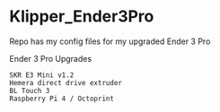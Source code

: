 # Klipper_Ender3Pro

Repo has my config files for my upgraded Ender 3 Pro

Ender 3 Pro Upgrades

    SKR E3 Mini v1.2
    Hemera direct drive extruder
    BL Touch 3
    Raspberry Pi 4 / Octoprint
